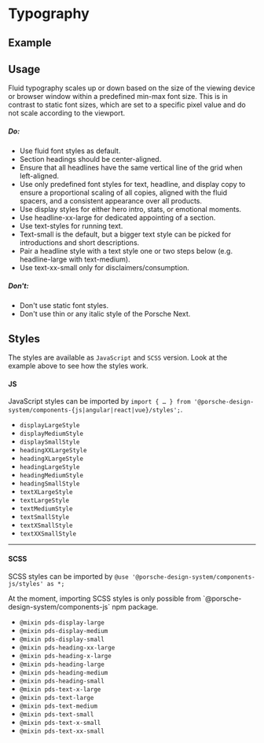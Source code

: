 # Typography

<TableOfContents></TableOfContents>

## Example

<Playground :frameworkMarkup="codeExample" :externalStackBlitzDependencies="['styled-components']">
  <ExampleStylesTypography />
</Playground>

## Usage

Fluid typography scales up or down based on the size of the viewing device or browser window within a predefined min-max
font size. This is in contrast to static font sizes, which are set to a specific pixel value and do not scale according
to the viewport.

##### Do:

- Use fluid font styles as default.
- Section headings should be center-aligned.
- Ensure that all headlines have the same vertical line of the grid when left-aligned.
- Use only predefined font styles for text, headline, and display copy to ensure a proportional scaling of all copies,
  aligned with the fluid spacers, and a consistent appearance over all products.
- Use display styles for either hero intro, stats, or emotional moments.
- Use headline-xx-large for dedicated appointing of a section.
- Use text-styles for running text.
- Text-small is the default, but a bigger text style can be picked for introductions and short descriptions.
- Pair a headline style with a text style one or two steps below (e.g. headline-large with text-medium).
- Use text-xx-small only for disclaimers/consumption.

##### Don't:

- Don't use static font styles.
- Don't use thin or any italic style of the Porsche Next.

## Styles

The styles are available as `JavaScript` and `SCSS` version. Look at the example above to see how the styles work.

#### JS

JavaScript styles can be imported by
`import { … } from '@porsche-design-system/components-{js|angular|react|vue}/styles';`.

- `displayLargeStyle`
- `displayMediumStyle`
- `displaySmallStyle`
- `headingXXLargeStyle`
- `headingXLargeStyle`
- `headingLargeStyle`
- `headingMediumStyle`
- `headingSmallStyle`
- `textXLargeStyle`
- `textLargeStyle`
- `textMediumStyle`
- `textSmallStyle`
- `textXSmallStyle`
- `textXXSmallStyle`

---

#### SCSS

SCSS styles can be imported by `@use '@porsche-design-system/components-js/styles' as *;`

<p-inline-notification heading="Important note" state="warning" dismiss-button="false">
 At the moment, importing SCSS styles is only possible from `@porsche-design-system/components-js` npm package.
</p-inline-notification>

- `@mixin pds-display-large`
- `@mixin pds-display-medium`
- `@mixin pds-display-small`
- `@mixin pds-heading-xx-large`
- `@mixin pds-heading-x-large`
- `@mixin pds-heading-large`
- `@mixin pds-heading-medium`
- `@mixin pds-heading-small`
- `@mixin pds-text-x-large`
- `@mixin pds-text-large`
- `@mixin pds-text-medium`
- `@mixin pds-text-small`
- `@mixin pds-text-x-small`
- `@mixin pds-text-xx-small`

<script lang="ts">
import Vue from 'vue';
import Component from 'vue-class-component';
import { getStylesTypographyCodeSamples } from '@porsche-design-system/shared';
import { adjustSelectedFramework } from '@/utils';
import ExampleStylesTypography from '@/pages/patterns/styles/example-typography.vue';

@Component({
  components: {
    ExampleStylesTypography
  },
})
export default class Code extends Vue {
  codeExample = getStylesTypographyCodeSamples();

  public mounted(): void {
    adjustSelectedFramework(this.codeExample);
  }
}
</script>
